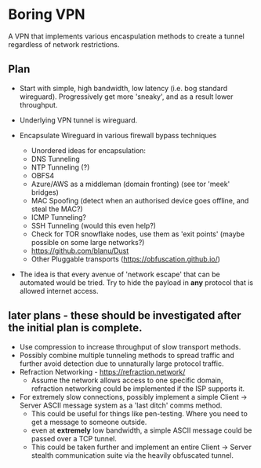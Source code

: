 # Boring VPN
A VPN that implements various encaspulation methods to create a tunnel regardless of network restrictions.

## Plan
- Start with simple, high bandwidth, low latency (i.e. bog standard wireguard). Progressively get more 'sneaky', and as a result lower throughput.
- Underlying VPN tunnel is wireguard.
- Encapsulate Wireguard in various firewall bypass techniques
   - Unordered ideas for encapsulation:
    - DNS Tunneling
    - NTP Tunneling (?)
    - OBFS4
    - Azure/AWS as a middleman (domain fronting) (see tor 'meek' bridges)
    - MAC Spoofing (detect when an authorised device goes offline, and steal the MAC?)
    - ICMP Tunneling?
    - SSH Tunneling (would this even help?)
    - Check for TOR snowflake nodes, use them as 'exit points' (maybe possible on some large networks?)
    - https://github.com/blanu/Dust
    - Other Pluggable transports (https://obfuscation.github.io/)

- The idea is that every avenue of 'network escape' that can be automated would be tried. Try to hide the payload in **any** protocol that is allowed internet access.

## later plans - these should be investigated after the initial plan is complete.

- Use compression to increase throughput of slow transport methods.
- Possibly combine multiple tunneling methods to spread traffic and further avoid detection due to unnaturally large protocol traffic.
- Refraction Networking - https://refraction.network/
   - Assume the network allows access to one specific domain, refraction networking could be implemented if the ISP supports it.
- For extremely slow connections, possibly implement a simple Client -> Server ASCII message system as a 'last ditch' comms method.
   - This could be useful for things like pen-testing. Where you need to get a message to someone outside.
   - even at **extremely** low bandwidth, a simple ASCII message could be passed over a TCP tunnel.
   - This could be taken further and implement an entire Client -> Server stealth communication suite via the heavily obfuscated tunnel.

